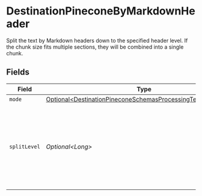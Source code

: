 # DestinationPineconeByMarkdownHeader

Split the text by Markdown headers down to the specified header level. If the chunk size fits multiple sections, they will be combined into a single chunk.


## Fields

| Field                                                                                                                                          | Type                                                                                                                                           | Required                                                                                                                                       | Description                                                                                                                                    |
| ---------------------------------------------------------------------------------------------------------------------------------------------- | ---------------------------------------------------------------------------------------------------------------------------------------------- | ---------------------------------------------------------------------------------------------------------------------------------------------- | ---------------------------------------------------------------------------------------------------------------------------------------------- |
| `mode`                                                                                                                                         | [Optional\<DestinationPineconeSchemasProcessingTextSplitterMode>](../../models/shared/DestinationPineconeSchemasProcessingTextSplitterMode.md) | :heavy_minus_sign:                                                                                                                             | N/A                                                                                                                                            |
| `splitLevel`                                                                                                                                   | *Optional\<Long>*                                                                                                                              | :heavy_minus_sign:                                                                                                                             | Level of markdown headers to split text fields by. Headings down to the specified level will be used as split points                           |